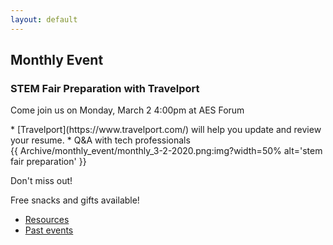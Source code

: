 ```yaml
---
layout: default
---
```

## Monthly Event

### STEM Fair Preparation with Travelport
Come join us on Monday, March 2
4:00pm at AES Forum

<div class="row">
  <div class="column">
  * [Travelport](https://www.travelport.com/) will help you update and review your resume.
  * Q&A with tech professionals
  </div>
  <div class="column">
  <!-- ![monthly event](Archive/monthly_event/monthly_3-2-2020.png?raw=true "STEM fair preparation") -->
  {{ Archive/monthly_event/monthly_3-2-2020.png:img?width=50% alt='stem fair preparation' }}
  </div>
</div>

Don't miss out!

Free snacks and gifts available!


* [Resources](resources.html)
* [Past events](past_events.html)
